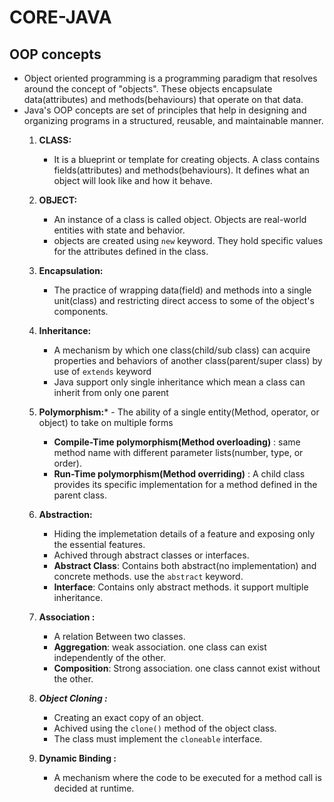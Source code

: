 # CORE-JAVA
## OOP concepts
- Object oriented programming is a programming paradigm that resolves around the concept of "objects". These objects encapsulate data(attributes) and methods(behaviours) that operate on that data.
- Java's OOP concepts are set of principles that help in designing and organizing programs in a structured, reusable, and maintainable manner.
  1. **CLASS:**
     - It is a blueprint or template for creating objects. A class contains fields(attributes) and         methods(behaviours). It defines what an object will look like and how it behave.  
  2. **OBJECT:**
     - An instance of a class is called object. Objects are real-world entities with state and behavior.
     - objects are created using ```new``` keyword. They hold specific values for the attributes defined in the class.
   3. **Encapsulation:**
      - The practice of wrapping data(field) and methods into a single unit(class) and restricting direct access to some of the object's components.

   4. **Inheritance:**
      -  A mechanism by which one class(child/sub class) can acquire properties and behaviors of another class(parent/super class) by use of ```extends``` keyword
      -  Java support only single inheritance which mean a class can inherit from only one parent
    5. **Polymorphism:***
              - The ability of a single entity(Method, operator, or object) to take on multiple forms
       - **Compile-Time polymorphism(Method overloading)** : same method name with different parameter lists(number, type, or order).
       - **Run-Time polymorphism(Method overriding)** : A child class provides its specific implementation for a method defined in the parent class.
    6. **Abstraction:**
       - Hiding the implemetation details of a feature and exposing only the essential features.
       - Achived through abstract classes or interfaces.
       - **Abstract Class**: Contains both abstract(no implementation) and concrete methods.  use the ```abstract``` keyword.
       - **Interface**: Contains only abstract methods. it support multiple inheritance.

    7. **Association :**
       - A relation Between two classes.
       - **Aggregation**: weak association. one class can exist independently of the other.
       - **Composition**: Strong association. one class cannot exist without the other.
       
    9. ***Object Cloning :***
        - Creating an exact copy of an object.
        - Achived using the ```clone()``` method of the object class.
        - The class must implement the ```cloneable``` interface.
    11. **Dynamic Binding :**
        - A mechanism where the code to be executed for a method call is decided at runtime.
       
           
                 


